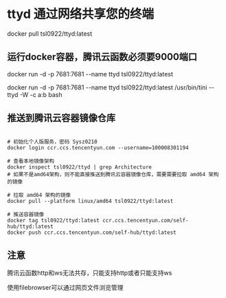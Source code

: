 # ttyd 通过网络共享您的终端

docker pull tsl0922/ttyd:latest

## 运行docker容器，腾讯云函数必须要9000端口

docker run -d -p 7681:7681 --name ttyd tsl0922/ttyd:latest


docker run -d -p 7681:7681 --name ttyd tsl0922/ttyd:latest /usr/bin/tini -- ttyd -W -c a:b bash

## 推送到腾讯云容器镜像仓库

```shell

# 初始化个人版服务，密码 Sysz0210
docker login ccr.ccs.tencentyun.com --username=100008301194

# 查看本地镜像架构
docker inspect tsl0922/ttyd | grep Architecture
# 如果不是amd64架构，则不能直接推送到腾讯云容器镜像仓库，需要需要拉取 amd64 架构的镜像

# 拉取 amd64 架构的镜像
docker pull --platform linux/amd64 tsl0922/ttyd:latest

# 推送容器镜像
docker tag tsl0922/ttyd:latest ccr.ccs.tencentyun.com/self-hub/ttyd:latest
docker push ccr.ccs.tencentyun.com/self-hub/ttyd:latest
```


## 注意

腾讯云函数http和ws无法共存，只能支持http或者只能支持ws

使用filebrowser可以通过网页文件浏览管理